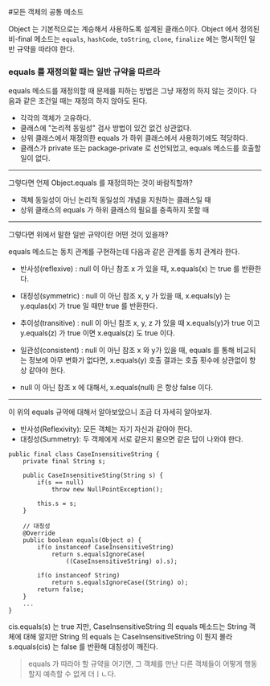 #모든 객체의 공통 메소드

Object 는 기본적으로는 계승해서 사용하도록 설계된 클래스이다. Object 에서 정의된 비-final 메소드는 `equals`, `hashCode`, `toString`, `clone`, `finalize` 에는 명시적인 일반 규약을 따라야 한다.


### equals 를 재정의할 때는 일반 규약을 따르라
equals 메소드를 재정의할 때 문제를 피하는 방법은 그냥 재정의 하지 않는 것이다. 다음과 같은 조건일 때는 재정의 하지 않아도 된다.

- 각각의 객체가 고유하다.
- 클래스에 "논리적 동일성" 검사 방법이 있건 없건 상관없다.
- 상위 클래스에서 재정의한 equals 가 하위 클래스에서 사용하기에도 적당하다.
- 클래스가 private 또는 package-private 로 선언되었고, equals 메소드를 호출할 일이 없다.

---

그렇다면 언제 Object.equals 를 재정의하는 것이 바람직할까?

- 객체 동일성이 아닌 논리적 동일성의 개념을 지원하는 클래스일 때
- 상위 클래스의 equals 가 하위 클래스의 필요를 충족하지 못할 때

---

그렇다면 위에서 말한 일반 규약이란 어떤 것이 있을까?

equals 메소드는 동치 관계를 구현하는데 다음과 같은 관계를 동치 관계라 한다.

- 반사성(reflexive) : null 이 아닌 참조 x 가 있을 때, x.equals(x) 는 true 를 반환한다.

- 대칭성(symmetric) : null 이 아닌 참조 x, y 가 있을 때, x.equals(y) 는 y.equlas(x) 가 true 일 때만 true 를 반환한다.

- 추이성(transitive) : null 이 아닌 참조 x, y, z 가 있을 때 x.equals(y)가 true 이고 y.equals(z) 가 true 이면 x.equals(z) 도 true 이다.

- 일관성(consistent) : null 이 아닌 참조 x 와 y가 있을 때, equals 를 통해 비교되는 정보에 아무 변화가 없다면, x.equals(y) 호출 결과는 호출 횟수에 상관없이 항상 같아야 한다.

- null 이 아닌 참조 x 에 대해서, x.equals(null) 은 항상 false 이다.

---

이 위의 equals 규약에 대해서 알아보았으니 조금 더 자세히 알아보자.

- 반사성(Reflexivity): 모든 객체는 자기 자신과 같아야 한다.
- 대칭성(Summetry): 두 객체에게 서로 같은지 물으면 같은 답이 나와야 한다.

```
public final class CaseInsensitiveString {
    private final String s;

    public CaseInsensitiveSting(String s) {
        if(s == null)
            throw new NullPointException();

        this.s = s;
    }

    // 대칭성
    @Override 
    public boolean equals(Object o) {
        if(o instanceof CaseInsensitiveString) 
            return s.equalsIgnoreCase(
                ((CaseInsensitiveString) o).s);
            
        if(o instanceof String)
            return s.equalsIgnoreCase((String) o);
        return false;
    }
    ...
}
```

cis.equals(s) 는 true 지만, CaseInsensitiveString 의 equals 메소드는 String 객체에 대해 알지만 String 의 equals 는 CaseInsensitiveString 이 뭔지 몰라 s.equals(cis) 는 false 를 반환해 대칭성이 깨진다.

> equals 가 따라야 할 규약을 어기면, 그 객체를 만난 다른 객체들이 어떻게 행동할지 예측할 수 없게 더ㅣㄴ다.